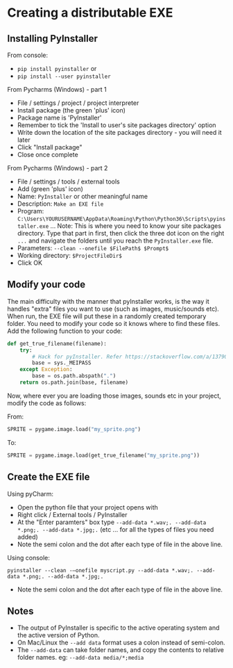 
# Creating a distributable EXE

## Installing PyInstaller

From console:

* `pip install pyinstaller` or
* `pip install --user pyinstaller`

From Pycharms (Windows) - part 1  

* File / settings / project / project interpreter
* Install package (the green 'plus' icon)
* Package name is 'PyInstaller'
* Remember to tick the 'Install to user's site packages directory' option
* Write down the location of the site packages directory - you will need it later
* Click "Install package"
* Close once complete

From Pycharms (Windows) - part 2  

* File / settings / tools / external tools
* Add (green 'plus' icon)
* Name: `PyInstaller` or other meaningful name
* Description: `Make an EXE file`
* Program: `C:\Users\YOURUSERNAME\AppData\Roaming\Python\Python36\Scripts\pyinstaller.exe` ... Note: This is where you need to know your site packages directory. Type that part in first, then click the three dot icon on the right `...` and navigate the folders until you reach the `PyInstaller.exe` file.
* Parameters: `--clean --onefile $FilePath$ $Prompt$`
* Working directory: `$ProjectFileDir$`
* Click OK

## Modify your code

The main difficulty with the manner that pyInstaller works, is the way it handles "extra" files you want to use (such as images, music/sounds etc). When run, the EXE file will put these in a randomly created temporary folder. You need to modify your code so it knows where to find these files. Add the following function to your code:

```python
def get_true_filename(filename):
    try:
        # Hack for pyInstaller. Refer https://stackoverflow.com/a/13790741
        base = sys._MEIPASS
    except Exception:
        base = os.path.abspath(".")
    return os.path.join(base, filename)
```

Now, where ever you are loading those images, sounds etc in your project, modify the code as follows:

From:  

```python
SPRITE = pygame.image.load("my_sprite.png")
```

To:  

```python
SPRITE = pygame.image.load(get_true_filename("my_sprite.png"))
```

## Create the EXE file

Using pyCharm:

* Open the python file that your project opens with
* Right click / External tools / PyInstaller
* At the "Enter paramters" box type `--add-data *.wav;. --add-data *.png;. --add-data *.jpg;.` (etc ... for all the types of files you need added)
* Note the semi colon and the dot after each type of file in the above line.

Using console:

`pyinstaller --clean -–onefile myscript.py --add-data *.wav;. --add-data *.png;. --add-data *.jpg;.`

* Note the semi colon and the dot after each type of file in the above line.

## Notes

* The output of PyInstaller is specific to the active operating system and the active version of Python. 
* On Mac/Linux the `--add data` format uses a colon instead of semi-colon.
* The `--add-data` can take folder names, and copy the contents to relative folder names. eg: `--add-data media/*;media`
